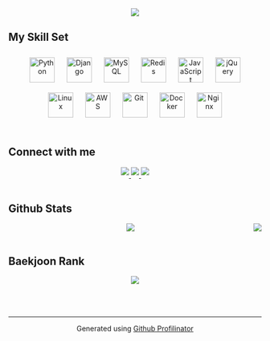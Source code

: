 <div align="center">
  <img src="https://capsule-render.vercel.app/api?type=transparent&fontColor=703ee5&text=Hello,%20I%20am&height=150&fontSize=60&desc=Web%20developer%20and&descAlignY=75&descAlign=60" />
 </div>


## My Skill Set  
<div align="center">  
<a href="https://www.python.org/" target="_blank"><img style="margin: 10px" src="https://profilinator.rishav.dev/skills-assets/python-original.svg" alt="Python" height="50" /></a>  
<a href="https://www.djangoproject.com/" target="_blank"><img style="margin: 10px" src="https://profilinator.rishav.dev/skills-assets/django-original.svg" alt="Django" height="50" /></a>  
<a href="https://www.mysql.com/" target="_blank"><img style="margin: 10px" src="https://profilinator.rishav.dev/skills-assets/mysql-original-wordmark.svg" alt="MySQL" height="50" /></a>  
<a href="https://redis.io/" target="_blank"><img style="margin: 10px" src="https://profilinator.rishav.dev/skills-assets/redis-original-wordmark.svg" alt="Redis" height="50" /></a>
<a href="https://www.javascript.com/" target="_blank"><img style="margin: 10px" src="https://profilinator.rishav.dev/skills-assets/javascript-original.svg" alt="JavaScript" height="50" /></a>  
<a href="https://jquery.com/" target="_blank"><img style="margin: 10px" src="https://profilinator.rishav.dev/skills-assets/jquery.png" alt="jQuery" height="50" /></a> 
<a href="https://www.linux.org/" target="_blank"><img style="margin: 10px" src="https://profilinator.rishav.dev/skills-assets/linux-original.svg" alt="Linux" height="50" /></a>  
<a href="https://aws.amazon.com/" target="_blank"><img style="margin: 10px" src="https://profilinator.rishav.dev/skills-assets/amazonwebservices-original-wordmark.svg" alt="AWS" height="50" /></a>  
<a href="https://github.com/" target="_blank"><img style="margin: 10px" src="https://profilinator.rishav.dev/skills-assets/git-scm-icon.svg" alt="Git" height="50" /></a>  
<a href="https://www.docker.com/" target="_blank"><img style="margin: 10px" src="https://profilinator.rishav.dev/skills-assets/docker-original-wordmark.svg" alt="Docker" height="50" /></a>  
<a href="https://www.nginx.com/" target="_blank"><img style="margin: 10px" src="https://profilinator.rishav.dev/skills-assets/nginx-original.svg" alt="Nginx" height="50" /></a>  
</div>


<br/>  


## Connect with me  
<div align="center">
  <a href="https://gjrbqls@gmail.com" target="_blank">
    <img src=https://img.shields.io/badge/gmail-EA4335.svg?&style=for-the-badge&logo=gmail&logoColor=white style="margin-bottom: 5px;" />
  </a>
  <a href="https://velog.io/@gyuls" target="_blank">
    <img src=https://img.shields.io/badge/velog-20C997.svg?&style=for-the-badge&logo=velog&logoColor=white style="margin-bottom: 5px;" />
  </a>
  <a href="https://github.com/gyubinheo" target="_blank">
    <img src=https://img.shields.io/badge/github-%2324292e.svg?&style=for-the-badge&logo=github&logoColor=white style="margin-bottom: 5px;" />
  </a>
</div>  
  

<br/>  


## Github Stats  
<div align="right"><img src="https://github-readme-stats.vercel.app/api?username=gyubinheo&show_icons=true&count_private=true&hide_border=true" align="right" /></div> 
<div align="center"><img src="https://github-readme-stats.vercel.app/api/top-langs/?username=gyubinheo&hide_border=true&layout=compact" align="center" /></div>  

<br/>

## Baekjoon Rank
<div align="center"><img src="http://mazassumnida.wtf/api/v2/generate_badge?boj=gyubin" /></div>

<br/>
<br/>  
<br/>  

----
<div align="center">Generated using <a href="https://profilinator.rishav.dev/" target="_blank">Github Profilinator</a></div>
